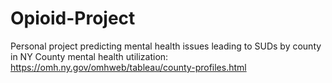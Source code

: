 # Opioid-Project
Personal project predicting mental health issues leading to SUDs by county in NY
County mental health utilization: https://omh.ny.gov/omhweb/tableau/county-profiles.html
